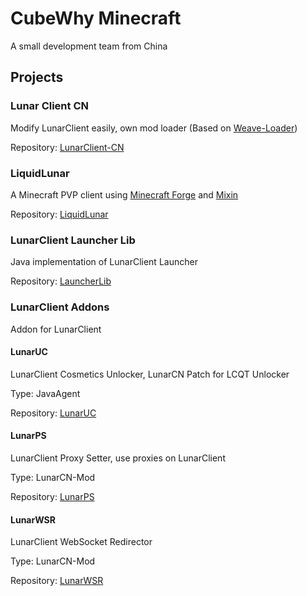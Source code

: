 # CubeWhy Minecraft

A small development team from China

## Projects

### Lunar Client CN

Modify LunarClient easily, own mod loader (Based on [Weave-Loader](https://github.com/Weave-MC))

Repository: [LunarClient-CN](https://github.com/CubeWhyMC/LunarClient-CN)

### LiquidLunar

A Minecraft PVP client using [Minecraft Forge](https://files.minecraftforge.net) and [Mixin](https://github.com/SpongePowered/Mixin/)

Repository: [LiquidLunar](https://github.com/CubeWhyMC/LiquidLunar)

### LunarClient Launcher Lib

Java implementation of LunarClient Launcher

Repository: [LauncherLib](https://github.com/CubeWhyMC/LauncherLib)

### LunarClient Addons

Addon for LunarClient

#### LunarUC

LunarClient Cosmetics Unlocker, LunarCN Patch for LCQT Unlocker

Type: JavaAgent

Repository: [LunarUC](https://github.com/CubeWhyMC/LunarUC)

#### LunarPS

LunarClient Proxy Setter, use proxies on LunarClient

Type: LunarCN-Mod

Repository: [LunarPS](https://github.com/CubeWhyMC/LunarPS)

#### LunarWSR

LunarClient WebSocket Redirector

Type: LunarCN-Mod

Repository: [LunarWSR](https://github.com/CubeWhyMC/LunarWSR)
